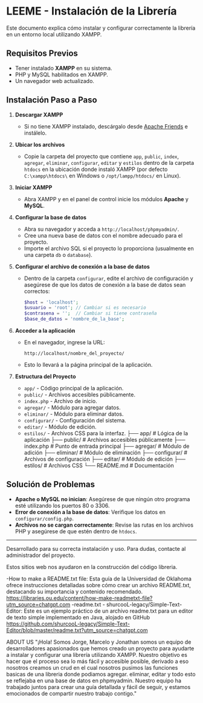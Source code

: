# LEEME - Instalación de la Librería

Este documento explica cómo instalar y configurar correctamente la librería en un entorno local utilizando XAMPP.

## Requisitos Previos
- Tener instalado **XAMPP** en su sistema.
- PHP y MySQL habilitados en XAMPP.
- Un navegador web actualizado.

## Instalación Paso a Paso

1. **Descargar XAMPP**
   - Si no tiene XAMPP instalado, descárgalo desde [Apache Friends](https://www.apachefriends.org/es/index.html) e instálelo.

2. **Ubicar los archivos**
   - Copie la carpeta del proyecto que contiene `app`, `public`, `index`, `agregar`, `eliminar`, `configurar`, `editar` y `estilos` dentro de la carpeta `htdocs` en la ubicación donde instaló XAMPP (por defecto `C:\xampp\htdocs\` en Windows o `/opt/lampp/htdocs/` en Linux).

3. **Iniciar XAMPP**
   - Abra XAMPP y en el panel de control inicie los módulos **Apache** y **MySQL**.

4. **Configurar la base de datos**
   - Abra su navegador y acceda a `http://localhost/phpmyadmin/`.
   - Cree una nueva base de datos con el nombre adecuado para el proyecto.
   - Importe el archivo SQL si el proyecto lo proporciona (usualmente en una carpeta `db` o `database`).

5. **Configurar el archivo de conexión a la base de datos**
   - Dentro de la carpeta `configurar`, edite el archivo de configuración y asegúrese de que los datos de conexión a la base de datos sean correctos:
     ```php
     $host = 'localhost';
     $usuario = 'root'; // Cambiar si es necesario
     $contrasena = '';  // Cambiar si tiene contraseña
     $base_de_datos = 'nombre_de_la_base';
     ```

6. **Acceder a la aplicación**
   - En el navegador, ingrese la URL:
     ```
     http://localhost/nombre_del_proyecto/
     ```
   - Esto lo llevará a la página principal de la aplicación.

7. **Estructura del Proyecto**
   - `app/` - Código principal de la aplicación.
   - `public/` - Archivos accesibles públicamente.
   - `index.php` - Archivo de inicio.
   - `agregar/` - Módulo para agregar datos.
   - `eliminar/` - Módulo para eliminar datos.
   - `configurar/` - Configuración del sistema.
   - `editar/` - Módulo de edición.
   - `estilos/` - Archivos CSS para la interfaz.
   ├── app/            # Lógica de la aplicación
├── public/         # Archivos accesibles públicamente
├── index.php       # Punto de entrada principal
├── agregar/        # Módulo de adición
├── eliminar/       # Módulo de eliminación
├── configurar/     # Archivos de configuración
├── editar/         # Módulo de edición
├── estilos/        # Archivos CSS
└── README.md       # Documentación

## Solución de Problemas
- **Apache o MySQL no inician**: Asegúrese de que ningún otro programa esté utilizando los puertos 80 o 3306.
- **Error de conexión a la base de datos**: Verifique los datos en `configurar/config.php`.
- **Archivos no se cargan correctamente**: Revise las rutas en los archivos PHP y asegúrese de que estén dentro de `htdocs`.

---
Desarrollado para su correcta instalación y uso. Para dudas, contacte al administrador del proyecto.

Estos sitios web nos ayudaron en la construcción del código libreria.

-How to make a README.txt file: Esta guía de la Universidad de Oklahoma ofrece instrucciones detalladas sobre cómo crear un archivo README.txt,
destacando su importancia y contenido recomendado. https://libraries.ou.edu/content/how-make-readmetxt-file?utm_source=chatgpt.com
-readme.txt - shurcooL-legacy/Simple-Text-Editor: Este es un ejemplo práctico de un archivo readme.txt 
para un editor de texto simple implementado en Java, alojado en GitHub https://github.com/shurcooL-legacy/Simple-Text-Editor/blob/master/readme.txt?utm_source=chatgpt.com

ABOUT US
"¡Hola! Somos Jorge, Marcelo y Jonathan somos un equipo de desarrolladores apasionados que hemos creado un proyecto para ayudarte a instalar y configurar una librería utilizando XAMPP. 
Nuestro objetivo es hacer que el proceso sea lo más fácil y accesible posible, derivado a eso nosotros creamos un crud en el cual nosotros pusimos las funciones basicas de una libreria 
donde podiamos agregar. eliminar, editar y todo esto se reflejaba en una base de datos en phpmyadmin.
Nuestro equipo ha trabajado juntos para crear una guía detallada y fácil de seguir, y estamos emocionados de compartir nuestro trabajo contigo."
